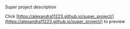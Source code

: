 Super project description

Click [https://alexandra11223.github.io/super_project/](https://alexandra11223.github.io/super_project/) to preview
